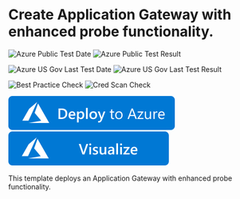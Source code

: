 # Create Application Gateway with enhanced probe functionality.

![Azure Public Test Date](https://azurequickstartsservice.blob.core.windows.net/badges/201-application-gateway-probe/PublicLastTestDate.svg)
![Azure Public Test Result](https://azurequickstartsservice.blob.core.windows.net/badges/201-application-gateway-probe/PublicDeployment.svg)

![Azure US Gov Last Test Date](https://azurequickstartsservice.blob.core.windows.net/badges/201-application-gateway-probe/FairfaxLastTestDate.svg)
![Azure US Gov Last Test Result](https://azurequickstartsservice.blob.core.windows.net/badges/201-application-gateway-probe/FairfaxDeployment.svg)

![Best Practice Check](https://azurequickstartsservice.blob.core.windows.net/badges/201-application-gateway-probe/BestPracticeResult.svg)
![Cred Scan Check](https://azurequickstartsservice.blob.core.windows.net/badges/201-application-gateway-probe/CredScanResult.svg)

[![Deploy To Azure](https://raw.githubusercontent.com/Azure/azure-quickstart-templates/master/1-CONTRIBUTION-GUIDE/images/deploytoazure.svg?sanitize=true)]("https://portal.azure.com/#create/Microsoft.Template/uri/https%3A%2F%2Fraw.githubusercontent.com%2FAzure%2Fazure-quickstart-templates%2Fmaster%2F201-application-gateway-probe%2Fazuredeploy.json")  [![Visualize](https://raw.githubusercontent.com/Azure/azure-quickstart-templates/master/1-CONTRIBUTION-GUIDE/images/visualizebutton.svg?sanitize=true)]("http://armviz.io/#/?load=https%3A%2F%2Fraw.githubusercontent.com%2FAzure%2Fazure-quickstart-templates%2Fmaster%2F201-application-gateway-probe%2Fazuredeploy.json")

This template deploys an Application Gateway with enhanced probe functionality.


